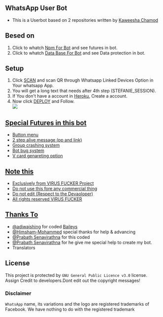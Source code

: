 ## WhatsApp User Bot

- This is a Userbot based on 2 repositories written by [Kaweesha Chamod](https://github.com/)

## Besed on
1. Click to whatch [Npm For Bot](https://github.com/Kaweeshachamodk/npm) and see futures in bot.
2. Click to whatch [Data Base For Bot](https://github.com/Kaweeshachamodk/DataBase) and see Data protection in bot.

## Setup

1. Click [SCAN](https://replit.com/@Kaweeshachamodk/STEFANIE-BETA-NEW-6?v=1) and scan QR through Whatsapp Linked Devices Option in Your whatsapp App.
2. You will get a long text that needs after 4th step (STEFANIE_SESSION).
3. If You don't have a account in [Heroku](https://signup.heroku.com/), Create a account.
4. Now click [DEPLOY](https://heroku.com/deploy?template=https://github.com/Kaweeshachamodk/WhatApp-Bot) and Follow.
   <br>
   <a href="https://youtu.be/GNSARiAUfKA"><img src="https://img.shields.io/badge/-watch%20video-critical?style=for-the-badge&logo=youtube&logoColor=white">
   <br>
## Special Futures in this bot

- Button menu
- 2 step alive message (pp and link)
- Group crashing system 
- Bot bug system 
- V card genareting option


## Note this
- Exclusively from VIRUS FUCKER Project 
- Do not use this fore any commercial thing
- Do not edit (Respect to the Devaoloper) 
- All rights reserved VIRUS FUCKER


## Thanks To
- [@adiwajshing](https://github.com/adiwajshing) for coded [Baileys](https://github.com/adiwajshing/Baileys) 
- [@Himsham-Mohammed](https://github.com/Hisham-Muhammed) special thanks for help & advancing
- [@Prabath Senavirathna](https://github.com/MrChaby) for this coded
- [@Prabath Senavirathna](https://github.com/MrChaby) for he give me special help to create my bot.
- Translators

## License
This project is protected by `GNU General Public Licence v3.0` license.
Assign Credit to developers.Dont edit out the copyright messages!

### Disclaimer
`WhatsApp` name, its variations and the logo are registered trademarks of Facebook. We have nothing to do with the registered trademark
